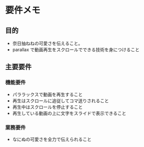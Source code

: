 # 要件メモ

## 目的

- 奈日抽ねねの可愛さを伝えること。
- parallax で動画再生をスクロールでできる技術を身につけること

## 主要要件

### 機能要件

- パララックスで動画を再生すること
- 再生はスクロールに追従してコマ送りされること
- 再生中はスクロールを停止すること
- 再生している動画の上に文字をスライドで表示できること

### 業務要件

- なにぬの可愛さを全力で伝えられること
